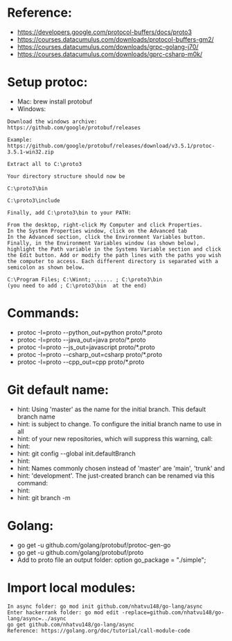 # Reference:

- https://developers.google.com/protocol-buffers/docs/proto3
- https://courses.datacumulus.com/downloads/protocol-buffers-gm2/
- https://courses.datacumulus.com/downloads/grpc-golang-j70/
- https://courses.datacumulus.com/downloads/gprc-csharp-m0k/

# Setup protoc:

- Mac: brew install protobuf
- Windows:

```
Download the windows archive: https://github.com/google/protobuf/releases

Example: https://github.com/google/protobuf/releases/download/v3.5.1/protoc-3.5.1-win32.zip

Extract all to C:\proto3

Your directory structure should now be

C:\proto3\bin

C:\proto3\include

Finally, add C:\proto3\bin to your PATH:

From the desktop, right-click My Computer and click Properties.
In the System Properties window, click on the Advanced tab
In the Advanced section, click the Environment Variables button.
Finally, in the Environment Variables window (as shown below), highlight the Path variable in the Systems Variable section and click the Edit button. Add or modify the path lines with the paths you wish the computer to access. Each different directory is separated with a semicolon as shown below.

C:\Program Files; C:\Winnt; ...... ; C:\proto3\bin
(you need to add ; C:\proto3\bin  at the end)
```

# Commands:

- protoc -I=proto --python_out=python proto/\*.proto
- protoc -I=proto --java_out=java proto/\*.proto
- protoc -I=proto --js_out=javascript proto/\*.proto
- protoc -I=proto --csharp_out=csharp proto/\*.proto
- protoc -I=proto --cpp_out=cpp proto/\*.proto

# Git default name:

- hint: Using 'master' as the name for the initial branch. This default branch
  name
- hint: is subject to change. To configure the initial branch name to use in all
- hint: of your new repositories, which will suppress this warning, call:
- hint:
- hint: git config --global init.defaultBranch <name>
- hint:
- hint: Names commonly chosen instead of 'master' are 'main', 'trunk' and
- hint: 'development'. The just-created branch can be renamed via this command:
- hint:
- hint: git branch -m <name>

# Golang:

- go get -u github.com/golang/protobuf/protoc-gen-go
- go get -u github.com/golang/protobuf/proto
- Add to proto file an output folder: option go_package = "./simple";

# Import local modules:

```
In async folder: go mod init github.com/nhatvu148/go-lang/async
Enter hackerrank folder: go mod edit -replace=github.com/nhatvu148/go-lang/async=../async
go get github.com/nhatvu148/go-lang/async
Reference: https://golang.org/doc/tutorial/call-module-code
```
